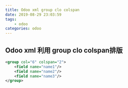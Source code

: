 ```yaml
---
title: Odoo xml group clo colspan
date: 2019-08-29 23:03:59
tags:
    - odoo
categories: odoo
---
```


## Odoo xml 利用 group clo colspan排版

```xml
<group col="6" colspan="2">
    <field name="name1"/>
    <field name="name2"/>
    <field name="name3"/>
</group>
```
